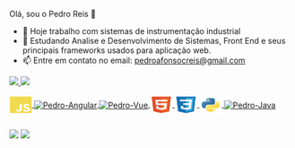 Olá, sou o Pedro Reis 👋

- 🔭 Hoje trabalho com sistemas de instrumentação industrial
- 🌱 Estudando Analise e Desenvolvimento de Sistemas, Front End e seus principais frameworks usados para aplicação web.
- 📫 Entre em contato no email: pedroafonsocreis@gmail.com

<div>
  <a href="https://github.com/PedroCReis">
  <img height="180em" src="https://github-readme-stats.vercel.app/api?username=PedroCReis&show_icons=true&theme=merko&include_all_commits=true&count_private=true"/>
  <img height="180em" src="https://github-readme-stats.vercel.app/api/top-langs/?username=PedroCReis&layout=compact&langs_count=7&theme=merko"/>
</div>
  
  <div style="display: inline_block"><br>
  <img align="center" alt="Pedro-Js" height="30" width="40" src="https://raw.githubusercontent.com/devicons/devicon/master/icons/javascript/javascript-plain.svg">
  <img align="center" alt="Pedro-Angular" height="30" width="40" src= https://img.shields.io/badge/Angular-DD0031?style=for-the-badge&logo=angular&logoColor=white>
  <img align="center" alt="Pedro-Vue" height="30" width="40" src= https://img.shields.io/badge/Vue.js-35495E?style=for-the-badge&logo=vue.js&logoColor=4FC08D>
  <img align="center" alt="Pedro-HTML" height="30" width="40" src="https://raw.githubusercontent.com/devicons/devicon/master/icons/html5/html5-original.svg">
  <img align="center" alt="Pedro-CSS" height="30" width="40" src="https://raw.githubusercontent.com/devicons/devicon/master/icons/css3/css3-original.svg">
  <img align="center" alt="Pedro-Python" height="30" width="40" src="https://raw.githubusercontent.com/devicons/devicon/master/icons/python/python-original.svg">
  <img align="center" alt="Pedro-Java" height="30" width="40" src= https://img.shields.io/badge/Java-ED8B00?style=for-the-badge&logo=java&logoColor=white>
</div>
  
  ##
  
 
  <a href="https://www.linkedin.com/in/pedro-reis-0508791a2" target="_blank"><img src="https://img.shields.io/badge/-LinkedIn-%230077B5?style=for-the-badge&logo=linkedin&logoColor=white" target="_blank"></a> 
   <a href="https://discord.gg/pDbY76q8Qf" target="_blank"><img src="https://img.shields.io/badge/Discord-7289DA?style=for-the-badge&logo=discord&logoColor=white" target="_blank"></a> 
 
 
  
 
  
